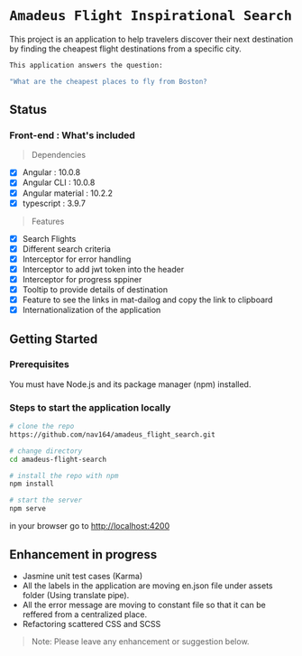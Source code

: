 # `Amadeus Flight Inspirational Search`

This project is an application to help travelers discover their next destination by finding the cheapest flight destinations from a specific city.

```bash
This application answers the question:

"What are the cheapest places to fly from Boston?
```

## Status

### Front-end : What's included
> Dependencies
- [x] Angular : 10.0.8
- [x] Angular CLI : 10.0.8
- [x] Angular material : 10.2.2
- [x] typescript : 3.9.7

> Features
- [x] Search Flights 
- [x] Different search criteria
- [x] Interceptor for error handling
- [x] Interceptor to add jwt token into the header
- [x] Interceptor for progress sppiner
- [x] Tooltip to provide details of destination
- [x] Feature to see the links in mat-dailog and copy the link to clipboard
- [x] Internationalization of the application

## Getting Started

### Prerequisites
You must have Node.js
and its package manager (npm) installed.

### Steps to start the application locally

```bash
# clone the repo
https://github.com/nav164/amadeus_flight_search.git

# change directory
cd amadeus-flight-search

# install the repo with npm
npm install

# start the server
npm serve

```
in your browser go to [http://localhost:4200](http://localhost:4200) 

## Enhancement in progress
* Jasmine unit test cases (Karma)
* All the labels in the application are moving en.json file under assets folder (Using translate pipe).
* All the  error message are moving to constant file so that it can be reffered from a centralized place.
* Refactoring scattered CSS and SCSS 

> Note: Please leave any enhancement or suggestion below.